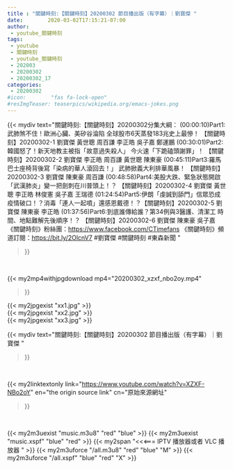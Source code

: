 ```yaml
---
title : "關鍵時刻:【關鍵時刻】20200302 節目播出版（有字幕）｜劉寶傑 "
date:        2020-03-02T17:15:21-07:00
author:
 - youtube_關鍵時刻
tags:
 - youtube
 - 關鍵時刻
 - youtube_關鍵時刻
 - 202003
 - 20200302
 - 20200302_17
categories:
 - 20200302
#icon:        "fas fa-lock-open"
#resImgTeaser: teaserpics/wikipedia.org/emacs-jokes.png
---
```


{{< mydiv text="關鍵時刻:【關鍵時刻】20200302分集大綱：  (00:00:10)Part1:武肺煞不住！歐洲心臟、美矽谷淪陷 全球股市6天蒸發183兆史上最慘！ 【關鍵時刻】20200302-1 劉寶傑 黃世聰 周百謙 李正皓 吳子嘉 鄭運鵬  (00:30:01)Part2:韓國怒了！新天地教主被指「故意過失殺人」 今火速「下跪磕頭謝罪」！ 【關鍵時刻】20200302-2 劉寶傑 李正皓 周百謙 黃世聰 陳東豪  (00:45:11)Part3:羅馬巴士座椅背後寫「染病的華人滾回去！」 武肺掀義大利排華風暴！ 【關鍵時刻】20200302-3 劉寶傑 陳東豪 周百謙  (00:48:58)Part4:美股大跌、緊急狀態開啟 「武漢肺炎」變一把劍刺在川普頭上！？ 【關鍵時刻】20200302-4 劉寶傑 黃世聰 李正皓 林俊憲 吳子嘉 王瑞德  (01:24:54)Part5:伊朗「虔誠到舔門」信眾恐成疫情破口！？消毒「連人一起噴」還感恩戴德！？【關鍵時刻】20200302-5 劉寶傑 陳東豪 李正皓  (01:37:56)Part6:到底誰傳給誰？第34例與3醫護、清潔工 時間、地點難解先後順序！？ 【關鍵時刻】20200302-6 劉寶傑 陳東豪 吳子嘉  《關鍵時刻》粉絲團：https://www.facebook.com/CTimefans 《關鍵時刻》頻道訂閱：https://bit.ly/2OlcnV7  #劉寶傑 #關鍵時刻 #東森新聞 "
>}}
<br>


{{< my2mp4withjpgdownload mp4="20200302_xzxf_nbo2oy.mp4"
>}}

{{< my2jpgexist "xx1.jpg" >}}<br>
{{< my2jpgexist "xx2.jpg" >}}<br>
{{< my2jpgexist "xx3.jpg" >}}<br>



{{< mydiv text="關鍵時刻:【關鍵時刻】20200302 節目播出版（有字幕）｜劉寶傑 "
>}}
<br>

{{< my2linktextonly link="https://www.youtube.com/watch?v=XZXF-NBo2oY"
en="the origin source link" cn="原始來源網址"
>}}


<br>

{{< my2m3uexist "music.m3u8" "red"  "blue" >}} {{< my2m3uexist "music.xspf" "blue" "red"  >}} {{< my2span "<<<=== IPTV 播放器或者 VLC 播放器 " >}} {{< my2m3uforce "/all.m3u8" "red"  "blue" "M" >}} {{< my2m3uforce "/all.xspf" "blue" "red"  "X" >}} 
